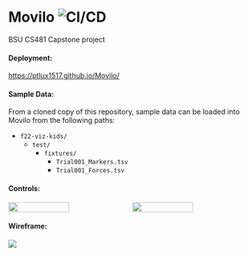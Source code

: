 # Movilo ![CI/CD](https://github.com/cs481-ekh/f22-viz-kids/workflows/CI/badge.svg)
BSU CS481 Capstone project


#### Deployment:
https://ptlux1517.github.io/Movilo/

#### Sample Data:
From a cloned copy of this repository, sample data can be loaded into Movilo from the following paths:
* `f22-viz-kids/`
  * `test/`
    * `fixtures/`
      * `Trial001_Markers.tsv`
      * `Trial001_Forces.tsv`

#### Controls:
<div style="display: flex">
  <img style="width: 49%" src="https://drive.google.com/uc?export=view&id=1h1bgs5jKba9IBEjUsuRP8fawe85NnLAz">
  <img style="width: 49%" src="https://drive.google.com/uc?export=view&id=198VEj933cJlHqmbUIlN_-xgKd1E_tTV6">
</div>

#### Wireframe:
<img src="https://drive.google.com/uc?export=view&id=17jPsTX7J_bDDp0DaTn-C0XWKU70Gkpin">
